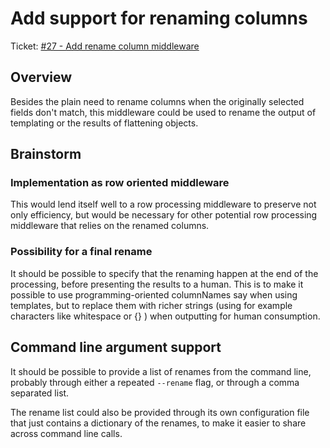 # Add support for renaming columns

Ticket: [#27 - Add rename column middleware](https://github.com/wesen/glazed/issues/27)

## Overview

Besides the plain need to rename columns when the originally selected fields
don't match, this middleware could be used to rename the output of templating
or the results of flattening objects.

## Brainstorm

### Implementation as row oriented middleware

This would lend itself well to a row processing middleware to preserve not only efficiency, 
but would be necessary for other potential row processing middleware that relies on the renamed
columns. 

### Possibility for a final rename

It should be possible to specify that the renaming happen at the end of the processing,
before presenting the results to a human. This is to make it possible to use programming-oriented
columnNames say when using templates, but to replace them with richer strings (using for example 
characters like whitespace or {} ) when outputting for human consumption.

## Command line argument support

It should be possible to provide a list of renames from the command line, probably through either
a repeated `--rename` flag, or through a comma separated list. 

The rename list could also be provided through its own configuration file that just contains
a dictionary of the renames, to make it easier to share across command line calls.